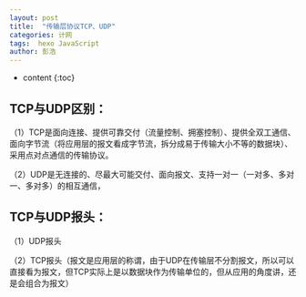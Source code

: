 ```yaml
---
layout: post
title:  "传输层协议TCP、UDP"
categories: 计网
tags:  hexo JavaScript
author: 彭浩
---
```


* content
{:toc}

## TCP与UDP区别：

（1）TCP是面向连接、提供可靠交付（流量控制、拥塞控制）、提供全双工通信、面向字节流（将应用层的报文看成字节流，拆分成易于传输大小不等的数据块）、采用点对点通信的传输协议。

（2）UDP是无连接的、尽最大可能交付、面向报文、支持一对一（一对多、多对一、多对多）的相互通信，

## TCP与UDP报头：

（1）UDP报头




（2）TCP报头（报文是应用层的称谓，由于UDP在传输层不分割报文，所以可以直接看为报文，但TCP实际上是以数据块作为传输单位的，但从应用的角度讲，还是会组合为报文）

